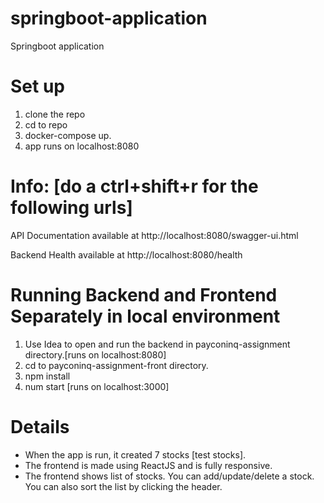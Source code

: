 # springboot-application
Springboot application

# Set up 
1. clone the repo
2. cd to repo
3. docker-compose up. 
4. app runs on localhost:8080


# Info: [do a ctrl+shift+r for the following urls]
API Documentation available at 
http://localhost:8080/swagger-ui.html 

Backend Health available at 
http://localhost:8080/health


# Running Backend and Frontend Separately in local environment
1. Use Idea to open and run the backend in payconinq-assignment directory.[runs on localhost:8080]
2. cd to payconinq-assignment-front directory.
3. npm install
4. num start [runs on localhost:3000]


# Details
* When the app is run, it created 7 stocks [test stocks]. 
* The frontend is made using ReactJS and is fully responsive. 
* The frontend shows list of stocks. You can add/update/delete a stock. You can also sort the list by clicking the header.